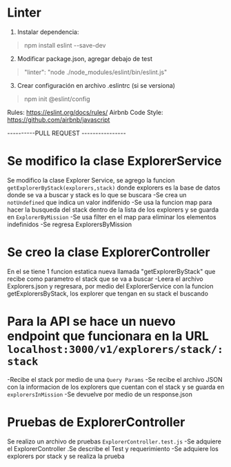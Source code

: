 # Linter

1. Instalar dependencia:

> npm install eslint --save-dev

2. Modificar package.json, agregar debajo de test

> "linter": "node ./node_modules/eslint/bin/eslint.js"

3. Crear configuración en archivo .eslintrc (si se versiona)

> npm init @eslint/config

Rules: https://eslint.org/docs/rules/
Airbnb Code Style: https://github.com/airbnb/javascript


----------PULL REQUEST ----------------
# Se modifico la clase ExplorerService
Se modifico la clase Explorer Service, se agrego la funcion `getExplorerByStack(explorers,stack)` donde explorers es la base de datos donde se va a buscar y stack es lo que se buscara
-Se crea un `notUndefined` que indica un valor indifenido
-Se usa la funcion map para hacer la busqueda del stack dentro de la lista de los explorers y se guarda en `ExplorerByMission`
-Se usa filter en el map para eliminar los elementos indefinidos
-Se regresa ExplorersByMission

# Se creo la clase ExplorerController

En el se tiene 1 funcion estatica nueva llamada "getExplorerByStack" que recibe como parametro el stack que se va a buscar
-Leera el archivo Explorers.json y regresara, por medio del ExplorerService con la funcion getExplorersByStack, los explorer que tengan en su stack el buscando

# Para la API se hace un nuevo endpoint que funcionara en la URL `localhost:3000/v1/explorers/stack/:stack`
-Recibe el stack por medio de una `Query Params`
-Se recibe el archivo JSON con la informacion de los explorers que cuentan con el stack y se guarda en `explorersInMission`
-Se devuelve por medio de un response.json

# Pruebas de ExplorerController
Se realizo un archivo de pruebas `ExplorerController.test.js`
-Se adquiere el ExplorerController
.Se describe el Test y requerimiento
-Se adquiere los explorers por stack y se realiza la prueba
